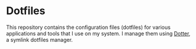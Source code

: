 # Dotfiles

This repository contains the configuration files (dotfiles) for various applications and tools that I use on my system. I manage them using [Dotter](https://github.com/SuperCuber/dotter/), a symlink dotfiles manager.
